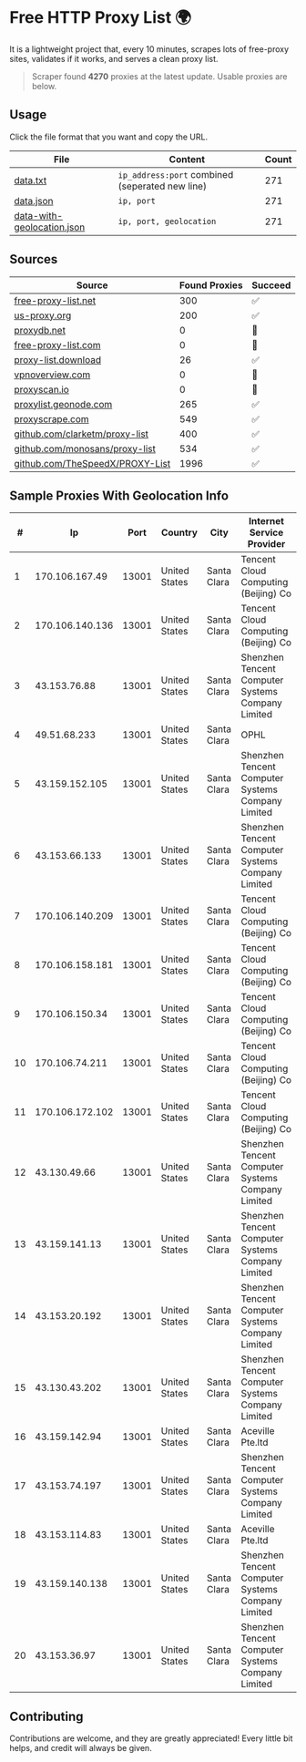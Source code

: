 
# Free HTTP Proxy List 🌍

It is a lightweight project that, every 10 minutes, scrapes lots of free-proxy sites, validates if it works, and serves a clean proxy list.


> Scraper found **4270** proxies at the latest update. Usable proxies are below.

## Usage

Click the file format that you want and copy the URL.


|File|Content|Count|
|----|-------|-----|
|[data.txt](https://raw.githubusercontent.com/themiralay/Proxy-List-World/master/data.txt)|`ip_address:port` combined (seperated new line)|271|
|[data.json](https://raw.githubusercontent.com/themiralay/Proxy-List-World/master/data.json)|`ip, port`|271|
|[data-with-geolocation.json](https://raw.githubusercontent.com/themiralay/Proxy-List-World/master/data-with-geolocation.json)|`ip, port, geolocation`|271|

## Sources

|Source|Found Proxies|Succeed|
|------|-------------|-------|
|[free-proxy-list.net](https://free-proxy-list.net)|300|✅|
|[us-proxy.org](https://www.us-proxy.org)|200|✅|
|[proxydb.net](http://proxydb.net)|0|🚫|
|[free-proxy-list.com](https://free-proxy-list.com/?page=&port=&type%5B%5D=http&type%5B%5D=https&up_time=0&search=Search)|0|🚫|
|[proxy-list.download](https://www.proxy-list.download/HTTP)|26|✅|
|[vpnoverview.com](https://vpnoverview.com/privacy/anonymous-browsing/free-proxy-servers)|0|🚫|
|[proxyscan.io](https://www.proxyscan.io)|0|🚫|
|[proxylist.geonode.com](https://proxylist.geonode.com/api/proxy-list?limit=300&page=1&sort_by=lastChecked&sort_type=desc&protocols=http,https)|265|✅|
|[proxyscrape.com](https://api.proxyscrape.com/v2/?request=displayproxies&protocol=http&timeout=10000&country=all&ssl=all&anonymity=all)|549|✅|
|[github.com/clarketm/proxy-list](https://raw.githubusercontent.com/clarketm/proxy-list/master/proxy-list-raw.txt)|400|✅|
|[github.com/monosans/proxy-list](https://raw.githubusercontent.com/monosans/proxy-list/main/proxies/http.txt)|534|✅|
|[github.com/TheSpeedX/PROXY-List](https://raw.githubusercontent.com/TheSpeedX/PROXY-List/master/http.txt)|1996|✅|


## Sample Proxies With Geolocation Info

|#|Ip|Port|Country|City|Internet Service Provider|
|-|--|----|-------|----|-------------------------|
|1|170.106.167.49|13001|United States|Santa Clara|Tencent Cloud Computing (Beijing) Co|
|2|170.106.140.136|13001|United States|Santa Clara|Tencent Cloud Computing (Beijing) Co|
|3|43.153.76.88|13001|United States|Santa Clara|Shenzhen Tencent Computer Systems Company Limited|
|4|49.51.68.233|13001|United States|Santa Clara|OPHL|
|5|43.159.152.105|13001|United States|Santa Clara|Shenzhen Tencent Computer Systems Company Limited|
|6|43.153.66.133|13001|United States|Santa Clara|Shenzhen Tencent Computer Systems Company Limited|
|7|170.106.140.209|13001|United States|Santa Clara|Tencent Cloud Computing (Beijing) Co|
|8|170.106.158.181|13001|United States|Santa Clara|Tencent Cloud Computing (Beijing) Co|
|9|170.106.150.34|13001|United States|Santa Clara|Tencent Cloud Computing (Beijing) Co|
|10|170.106.74.211|13001|United States|Santa Clara|Tencent Cloud Computing (Beijing) Co|
|11|170.106.172.102|13001|United States|Santa Clara|Tencent Cloud Computing (Beijing) Co|
|12|43.130.49.66|13001|United States|Santa Clara|Shenzhen Tencent Computer Systems Company Limited|
|13|43.159.141.13|13001|United States|Santa Clara|Shenzhen Tencent Computer Systems Company Limited|
|14|43.153.20.192|13001|United States|Santa Clara|Shenzhen Tencent Computer Systems Company Limited|
|15|43.130.43.202|13001|United States|Santa Clara|Shenzhen Tencent Computer Systems Company Limited|
|16|43.159.142.94|13001|United States|Santa Clara|Aceville Pte.ltd|
|17|43.153.74.197|13001|United States|Santa Clara|Shenzhen Tencent Computer Systems Company Limited|
|18|43.153.114.83|13001|United States|Santa Clara|Aceville Pte.ltd|
|19|43.159.140.138|13001|United States|Santa Clara|Shenzhen Tencent Computer Systems Company Limited|
|20|43.153.36.97|13001|United States|Santa Clara|Shenzhen Tencent Computer Systems Company Limited|



## Contributing

Contributions are welcome, and they are greatly appreciated! Every
little bit helps, and credit will always be given.

